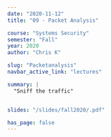 ```yaml
---
date: "2020-11-12"
title: "09 - Packet Analysis"

course: "Systems Security"
semester: "Fall"
year: 2020
author: "Chris K"

slug: "Packetanalysis"
navbar_active_link: "lectures"

summary: |
  "Sniff the traffic"


slides: "/slides/fall2020/.pdf"

has_page: false
---
```



